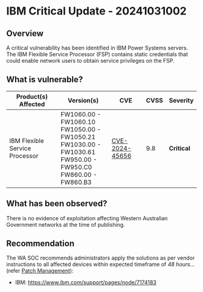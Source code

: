 # IBM Critical Update - 20241031002

## Overview

A critical vulnerability has been identified in IBM Power Systems servers. The IBM Flexible Service Processor (FSP) contains static credentials that could enable network users to obtain service privileges on the FSP.

## What is vulnerable?

| Product(s) Affected | Version(s) | CVE | CVSS | Severity |
| --- | --- | --- | --- | --- |
| IBM Flexible Service Processor | FW1060.00 - FW1060.10 <br> FW1050.00 - FW1050.21 <br> FW1030.00 - FW1030.61 <br> FW950.00 - FW950.C0 <br> FW860.00 - FW860.B3 | [CVE-2024-45656](https://nvd.nist.gov/vuln/detail/CVE-2024-45656) | 9.8  | **Critical** |

## What has been observed?

There is no evidence of exploitation affecting Western Australian Government networks at the time of publishing.

## Recommendation

The WA SOC recommends administrators apply the solutions as per vendor instructions to all affected devices within expected timeframe of *48 hours...* (refer [Patch Management](../guidelines/patch-management.md)):

- IBM: <https://www.ibm.com/support/pages/node/7174183>
